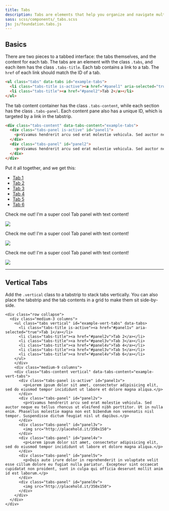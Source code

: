 ```yaml
---
title: Tabs
description: Tabs are elements that help you organize and navigate multiple documents in a single container. They can be used for switching between items in the container.
sass: scss/components/_tabs.scss
js: js/foundation.tabs.js
---
```


## Basics

There are two pieces to a tabbed interface: the tabs themselves, and the content for each tab. The tabs are an element with the class `.tabs`, and each item has the class `.tabs-title`. Each tab contains a link to a tab. The `href` of each link should match the ID of a tab.

```html
<ul class="tabs" data-tabs id="example-tabs">
  <li class="tabs-title is-active"><a href="#panel1" aria-selected="true">Tab 1</a></li>
  <li class="tabs-title"><a href="#panel2">Tab 2</a></li>
</ul>
```

The tab content container has the class `.tabs-content`, while each section has the class `.tabs-panel`. Each content pane also has a unique ID, which is targeted by a link in the tabstrip.

```html
<div class="tabs-content" data-tabs-content="example-tabs">
  <div class="tabs-panel is-active" id="panel1">
    <p>Vivamus hendrerit arcu sed erat molestie vehicula. Sed auctor neque eu tellus rhoncus ut eleifend nibh porttitor. Ut in nulla enim. Phasellus molestie magna non est bibendum non venenatis nisl tempor. Suspendisse dictum feugiat nisl ut dapibus.</p>
  </div>
  <div class="tabs-panel" id="panel2">
    <p>Vivamus hendrerit arcu sed erat molestie vehicula. Sed auctor neque eu tellus rhoncus ut eleifend nibh porttitor. Ut in nulla enim. Phasellus molestie magna non est bibendum non venenatis nisl tempor. Suspendisse dictum feugiat nisl ut dapibus.</p>
  </div>
</div>
```

Put it all together, and we get this:

<ul class="tabs" data-tabs id="example-tabs">
  <li class="tabs-title is-active"><a href="#panel1" aria-selected="true">Tab 1</a></li>
  <li class="tabs-title"><a href="#panel2">Tab 2</a></li>
  <li class="tabs-title"><a href="#panel3">Tab 3</a></li>
  <li class="tabs-title"><a href="#panel4">Tab 4</a></li>
  <li class="tabs-title"><a href="#panel5">Tab 5</a></li>
  <li class="tabs-title"><a href="#panel6">Tab 6</a></li>
</ul>

<div class="tabs-content" data-tabs-content="example-tabs">
  <div class="tabs-panel is-active" id="panel1">
    <p>Check me out! I'm a super cool Tab panel with text content!</p>
  </div>
  <div class="tabs-panel" id="panel2">
    <img src="http://placehold.it/350x150">
  </div>
  <div class="tabs-panel" id="panel3">
    <p>Check me out! I'm a super cool Tab panel with text content!</p>
  </div>
  <div class="tabs-panel" id="panel4">
    <img src="http://placehold.it/350x150">
  </div>
  <div class="tabs-panel" id="panel5">
    <p>Check me out! I'm a super cool Tab panel with text content!</p>
  </div>
  <div class="tabs-panel" id="panel6">
    <img src="http://placehold.it/350x150">
  </div>
</div>

---

## Vertical Tabs

Add the `.vertical` class to a tabstrip to stack tabs vertically. You can also place the tabstrip and the tab contents in a grid to make them sit side-by-side.

```html_example
<div class="row collapse">
  <div class="medium-3 columns">
    <ul class="tabs vertical" id="example-vert-tabs" data-tabs>
      <li class="tabs-title is-active"><a href="#panel1v" aria-selected="true">Tab 1</a></li>
      <li class="tabs-title"><a href="#panel2v">Tab 2</a></li>
      <li class="tabs-title"><a href="#panel3v">Tab 3</a></li>
      <li class="tabs-title"><a href="#panel4v">Tab 4</a></li>
      <li class="tabs-title"><a href="#panel3v">Tab 5</a></li>
      <li class="tabs-title"><a href="#panel4v">Tab 6</a></li>
    </ul>
    </div>
    <div class="medium-9 columns">
    <div class="tabs-content vertical" data-tabs-content="example-vert-tabs">
      <div class="tabs-panel is-active" id="panel1v">
        <p>Lorem ipsum dolor sit amet, consectetur adipisicing elit, sed do eiusmod tempor incididunt ut labore et dolore magna aliqua.</p>
      </div>
      <div class="tabs-panel" id="panel2v">
        <p>Vivamus hendrerit arcu sed erat molestie vehicula. Sed auctor neque eu tellus rhoncus ut eleifend nibh porttitor. Ut in nulla enim. Phasellus molestie magna non est bibendum non venenatis nisl tempor. Suspendisse dictum feugiat nisl ut dapibus.</p>
      </div>
      <div class="tabs-panel" id="panel3v">
        <img src="http://placehold.it/350x150">
      </div>
      <div class="tabs-panel" id="panel4v">
        <p>Lorem ipsum dolor sit amet, consectetur adipisicing elit, sed do eiusmod tempor incididunt ut labore et dolore magna aliqua.</p>
      </div>
      <div class="tabs-panel" id="panel5v">
        <p>Duis aute irure dolor in reprehenderit in voluptate velit esse cillum dolore eu fugiat nulla pariatur. Excepteur sint occaecat cupidatat non proident, sunt in culpa qui officia deserunt mollit anim id est laborum.</p>
      </div>
      <div class="tabs-panel" id="panel6v">
        <img src="http://placehold.it/350x150">
      </div>
    </div>
  </div>
</div>
```

